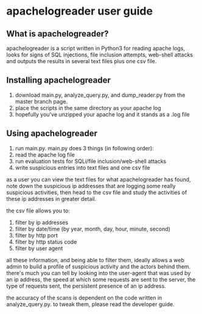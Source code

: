 apachelogreader user guide
==========================

What is apachelogreader?
------------------------
apachelogreader is a script written in Python3 for reading apache logs, looks for signs of SQL injections, file inclusion attempts, web-shell attacks and outputs the results in several text files plus one csv file. 

Installing apachelogreader
--------------------------
1. download main.py, analyze_query.py, and dump_reader.py from the master branch page.
2. place the scripts in the same directory as your apache log
3. hopefully you've unzipped your apache log and it stands as a .log file

Using apachelogreader
---------------------
1. run main.py. 
main.py does 3 things (in following order):
  1. read the apache log file
  2. run evaluation tests for SQLi/file inclusion/web-shell attacks
  3. write suspicious entries into text files and one csv file

as a user you can view the text files for what apachelogreader has found, note down the suspicious ip addresses that are logging some really suspicious activities, then head to the csv file and study the activities of these ip addresses in greater detail.

the csv file allows you to:
1. filter by ip addresses
2. filter by date/time (by year, month, day, hour, minute, second)
3. filter by http port
4. filter by http status code
5. filter by user agent

all these information, and being able to filter them, ideally allows a web admin to build a profile of suspicious activity and the actors behind them. there's much you can tell by looking into the user-agent that was used by an ip address, the speed at which some requests are sent to the server, the type of requests sent, the persistent presence of an ip address. 

the accuracy of the scans is dependent on the code written in analyze_query.py. to tweak them, please read the developer guide.
